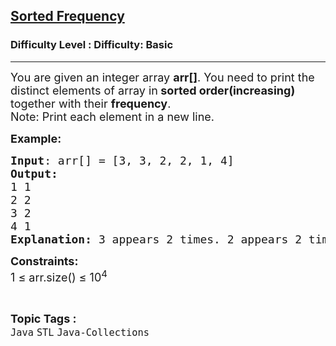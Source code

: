 <h2><a href="https://www.geeksforgeeks.org/problems/sorted-frequency/1?page=6&category=Java&sortBy=submissions">Sorted Frequency</a></h2><h3>Difficulty Level : Difficulty: Basic</h3><hr><div class="problems_problem_content__Xm_eO"><p><span style="font-size: 18px;">You are given an integer array <strong>arr[]</strong>. You need to print the distinct elements of array in<strong> sorted order(increasing)</strong> together with their <strong>frequency</strong>.<br>Note: Print each element in a new line.</span></p>
<p><span style="font-size: 18px;"><strong>Example:</strong></span></p>
<pre><span style="font-size: 18px;"><strong>Input</strong>: arr[] = [3, 3, 2, 2, 1, 4]
<strong>Output:<br></strong>1 1<br>2 2<br>3 2<br>4 1</span>
<span style="font-size: 18px;"><strong>Explanation: </strong>3 appears 2 times. 2 appears 2 times. 1 appears 1 time, and </span><span style="font-size: 18px;">4 appears 1 time. So in sorted order we write elements and </span><span style="font-size: 18px;">their frequencies.</span></pre>
<p><span style="font-size: 18px;"><strong>Constraints:</strong></span><br><span style="font-size: 18px;">1 ≤ arr.size() ≤ 10<sup>4</sup></span></p></div><br><p><span style=font-size:18px><strong>Topic Tags : </strong><br><code>Java</code>&nbsp;<code>STL</code>&nbsp;<code>Java-Collections</code>&nbsp;